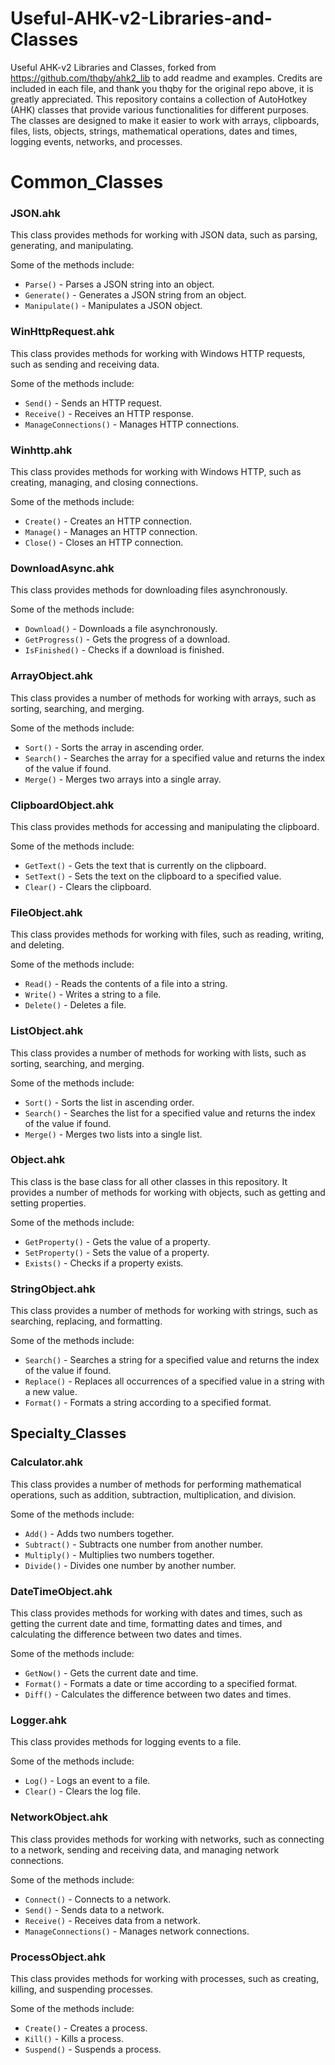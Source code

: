 # Useful-AHK-v2-Libraries-and-Classes
Useful AHK-v2 Libraries and Classes, forked from https://github.com/thqby/ahk2_lib to add readme and examples.
Credits are included in each file, and thank you thqby for the original repo above, it is greatly appreciated.
This repository contains a collection of AutoHotkey (AHK) classes that provide various functionalities for different purposes. The classes are designed to make it easier to work with arrays, clipboards, files, lists, objects, strings, mathematical operations, dates and times, logging events, networks, and processes.

# Common_Classes

### JSON.ahk

This class provides methods for working with JSON data, such as parsing, generating, and manipulating.

Some of the methods include:
- `Parse()` - Parses a JSON string into an object.
- `Generate()` - Generates a JSON string from an object.
- `Manipulate()` - Manipulates a JSON object.

### WinHttpRequest.ahk

This class provides methods for working with Windows HTTP requests, such as sending and receiving data.

Some of the methods include:
- `Send()` - Sends an HTTP request.
- `Receive()` - Receives an HTTP response.
- `ManageConnections()` - Manages HTTP connections.

### Winhttp.ahk

This class provides methods for working with Windows HTTP, such as creating, managing, and closing connections.

Some of the methods include:
- `Create()` - Creates an HTTP connection.
- `Manage()` - Manages an HTTP connection.
- `Close()` - Closes an HTTP connection.

### DownloadAsync.ahk

This class provides methods for downloading files asynchronously.

Some of the methods include:
- `Download()` - Downloads a file asynchronously.
- `GetProgress()` - Gets the progress of a download.
- `IsFinished()` - Checks if a download is finished.


### ArrayObject.ahk

This class provides a number of methods for working with arrays, such as sorting, searching, and merging.

Some of the methods include:
- `Sort()` - Sorts the array in ascending order.
- `Search()` - Searches the array for a specified value and returns the index of the value if found.
- `Merge()` - Merges two arrays into a single array.

### ClipboardObject.ahk

This class provides methods for accessing and manipulating the clipboard.

Some of the methods include:
- `GetText()` - Gets the text that is currently on the clipboard.
- `SetText()` - Sets the text on the clipboard to a specified value.
- `Clear()` - Clears the clipboard.

### FileObject.ahk

This class provides methods for working with files, such as reading, writing, and deleting.

Some of the methods include:
- `Read()` - Reads the contents of a file into a string.
- `Write()` - Writes a string to a file.
- `Delete()` - Deletes a file.

### ListObject.ahk

This class provides a number of methods for working with lists, such as sorting, searching, and merging.

Some of the methods include:
- `Sort()` - Sorts the list in ascending order.
- `Search()` - Searches the list for a specified value and returns the index of the value if found.
- `Merge()` - Merges two lists into a single list.

### Object.ahk

This class is the base class for all other classes in this repository. It provides a number of methods for working with objects, such as getting and setting properties.

Some of the methods include:
- `GetProperty()` - Gets the value of a property.
- `SetProperty()` - Sets the value of a property.
- `Exists()` - Checks if a property exists.

### StringObject.ahk

This class provides a number of methods for working with strings, such as searching, replacing, and formatting.

Some of the methods include:
- `Search()` - Searches a string for a specified value and returns the index of the value if found.
- `Replace()` - Replaces all occurrences of a specified value in a string with a new value.
- `Format()` - Formats a string according to a specified format.

## Specialty_Classes

### Calculator.ahk

This class provides a number of methods for performing mathematical operations, such as addition, subtraction, multiplication, and division.

Some of the methods include:
- `Add()` - Adds two numbers together.
- `Subtract()` - Subtracts one number from another number.
- `Multiply()` - Multiplies two numbers together.
- `Divide()` - Divides one number by another number.

### DateTimeObject.ahk

This class provides methods for working with dates and times, such as getting the current date and time, formatting dates and times, and calculating the difference between two dates and times.

Some of the methods include:
- `GetNow()` - Gets the current date and time.
- `Format()` - Formats a date or time according to a specified format.
- `Diff()` - Calculates the difference between two dates and times.

### Logger.ahk

This class provides methods for logging events to a file.

Some of the methods include:
- `Log()` - Logs an event to a file.
- `Clear()` - Clears the log file.

### NetworkObject.ahk

This class provides methods for working with networks, such as connecting to a network, sending and receiving data, and managing network connections.

Some of the methods include:
- `Connect()` - Connects to a network.
- `Send()` - Sends data to a network.
- `Receive()` - Receives data from a network.
- `ManageConnections()` - Manages network connections.

### ProcessObject.ahk

This class provides methods for working with processes, such as creating, killing, and suspending processes.

Some of the methods include:
- `Create()` - Creates a process.
- `Kill()` - Kills a process.
- `Suspend()` - Suspends a process.
